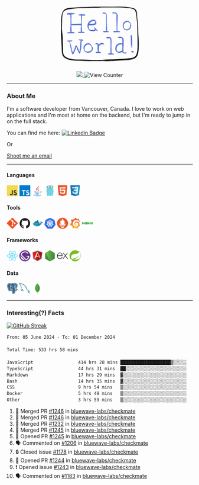 <div align="center">
    <img src="./img/hello_world.webp" height="200px" width="">
    <div>
        <a href="https://www.linkedin.com/in/ajhollid">
            <img src="https://img.shields.io/badge/LinkedIn-blue"/>
        </a>
        <img src="https://komarev.com/ghpvc/?username=ajhollid&color=yellow" alt="View Counter">
    </div>
</div>

---

### About Me

I'm a software developer from Vancouver, Canada. I love to work on web applications and I'm most at home on the backend, but I'm ready to jump in on the full stack.

You can find me here: [![Linkedin Badge](https://img.shields.io/badge/-ajhollid-blue?style=flat&logo=Linkedin&logoColor=white)](https://www.linkedin.com/in/ajhollid)

Or

[Shoot me an email](mailto:ajhollid@gmail.com)

---

#### Languages

<div>
    <img src="./img/devicons/javascript-original.svg" width=30 height=30 alt="JavaScript">
    <img src="/img/devicons/typescript-original.svg" width=30 height=30 alt="TypeScript">
    <img src="./img/devicons/java-original.svg" width=30 height=30 alt="Java">
    <img src="./img/devicons/go-original.svg" width=30 height=30 alt="Golang">
    <img src="./img/devicons/html5-original.svg" width=30 height=30 alt="HTML 5">
    <img src="./img/devicons/css3-original.svg" width=30 height=30 alt="CSS 3">
</div>

#### Tools

<div>
    <img src="./img/devicons/git-original.svg" width=30 height=30 alt="Git">
    <img src="./img/devicons/github-original.svg" width=30 height=30 alt="Github">
    <img src="./img/devicons/docker-original.svg" width=30 
    height=30 alt="Docker">
    <img src="./img/devicons/kubernetes-original.svg" width=30 height=30 alt="K8">
    <img src="./img/devicons/prometheus-original.svg" width=30 height=30 alt="Prometheus">
    <img src="./img/devicons/grafana-original.svg" width=30 height=30 alt="Grafana">
    <img src="./img/devicons/nginx-original.svg" width=30 height=30 alt="Nginx">
</div>

#### Frameworks

<div>
    <img src="./img/devicons/react-original.svg" width=30 height=30 alt="React">
    <img src="./img/devicons/gatsby-original.svg" width=30 height=30 alt="Gatsby">
    <img src="./img/devicons/angularjs-original.svg" width=30 height=30 alt="AngularJS">
    <img src="./img/devicons/nodejs-original.svg" width=30 height=30 alt="NodeJS">
    <img src="./img/devicons/express-original.svg" width=30 height=30 alt="Express">
    <img src="./img/devicons/spring-original.svg" width=30 height=30 alt="Spring">
</div>

#### Data

<div>
    <img src="./img/devicons/postgresql-original.svg" width=30 height=30 alt="Postgresql">
    <img src="./img/devicons/mysql-original.svg" width=30 height=30 alt="Mysql">
    <img src="./img/devicons/mongodb-original.svg" width=30 height=30 alt="MongoDB">
</div>

---

### Interesting(?) Facts

[![GitHub Streak](http://github-readme-streak-stats.herokuapp.com?user=ajhollid)](https://git.io/streak-stats)

 <!--START_SECTION:waka-->

```txt
From: 05 June 2024 - To: 01 December 2024

Total Time: 533 hrs 58 mins

JavaScript                 414 hrs 28 mins ███████████████████▒░░░░░   77.05 %
TypeScript                 44 hrs 31 mins  ██░░░░░░░░░░░░░░░░░░░░░░░   08.28 %
Markdown                   17 hrs 29 mins  ▓░░░░░░░░░░░░░░░░░░░░░░░░   03.25 %
Bash                       14 hrs 35 mins  ▓░░░░░░░░░░░░░░░░░░░░░░░░   02.71 %
CSS                        9 hrs 54 mins   ▒░░░░░░░░░░░░░░░░░░░░░░░░   01.84 %
Docker                     5 hrs 49 mins   ▒░░░░░░░░░░░░░░░░░░░░░░░░   01.08 %
Other                      3 hrs 59 mins   ▒░░░░░░░░░░░░░░░░░░░░░░░░   00.74 %
```

<!--END_SECTION:waka-->


<!--START_SECTION:activity-->
1. 🎉 Merged PR [#1246](https://github.com/bluewave-labs/checkmate/pull/1246) in [bluewave-labs/checkmate](https://github.com/bluewave-labs/checkmate)
2. 🎉 Merged PR [#1246](https://github.com/bluewave-labs/checkmate/pull/1246) in [bluewave-labs/checkmate](https://github.com/bluewave-labs/checkmate)
3. 🎉 Merged PR [#1232](https://github.com/bluewave-labs/checkmate/pull/1232) in [bluewave-labs/checkmate](https://github.com/bluewave-labs/checkmate)
4. 🎉 Merged PR [#1245](https://github.com/bluewave-labs/checkmate/pull/1245) in [bluewave-labs/checkmate](https://github.com/bluewave-labs/checkmate)
5. 💪 Opened PR [#1245](https://github.com/bluewave-labs/checkmate/pull/1245) in [bluewave-labs/checkmate](https://github.com/bluewave-labs/checkmate)
6. 🗣 Commented on [#1206](https://github.com/bluewave-labs/checkmate/issues/1206#issuecomment-2510488004) in [bluewave-labs/checkmate](https://github.com/bluewave-labs/checkmate)
7. 🔒 Closed issue [#1178](https://github.com/bluewave-labs/checkmate/issues/1178) in [bluewave-labs/checkmate](https://github.com/bluewave-labs/checkmate)
8. 💪 Opened PR [#1244](https://github.com/bluewave-labs/checkmate/pull/1244) in [bluewave-labs/checkmate](https://github.com/bluewave-labs/checkmate)
9. ❗ Opened issue [#1243](https://github.com/bluewave-labs/checkmate/issues/1243) in [bluewave-labs/checkmate](https://github.com/bluewave-labs/checkmate)
10. 🗣 Commented on [#1183](https://github.com/bluewave-labs/checkmate/issues/1183#issuecomment-2510467534) in [bluewave-labs/checkmate](https://github.com/bluewave-labs/checkmate)
<!--END_SECTION:activity-->
